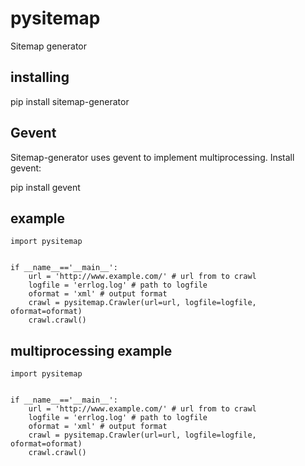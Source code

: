 # pysitemap
Sitemap generator

## installing

  pip install sitemap-generator

## Gevent

Sitemap-generator uses gevent to implement multiprocessing. Install gevent:

  pip install gevent

## example

    import pysitemap


    if __name__=='__main__':
        url = 'http://www.example.com/' # url from to crawl
        logfile = 'errlog.log' # path to logfile
        oformat = 'xml' # output format
        crawl = pysitemap.Crawler(url=url, logfile=logfile, oformat=oformat)
        crawl.crawl()


## multiprocessing example


    import pysitemap


    if __name__=='__main__':
        url = 'http://www.example.com/' # url from to crawl
        logfile = 'errlog.log' # path to logfile
        oformat = 'xml' # output format
        crawl = pysitemap.Crawler(url=url, logfile=logfile, oformat=oformat)
        crawl.crawl()


